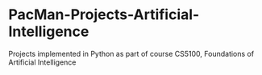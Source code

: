 PacMan-Projects-Artificial-Intelligence
=======================================

Projects implemented in Python as part of course CS5100, Foundations of Artificial Intelligence

